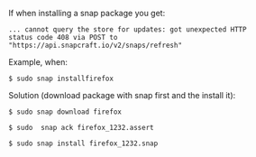 If when installing a snap package you get:

    ... cannot query the store for updates: got unexpected HTTP
    status code 408 via POST to "https://api.snapcraft.io/v2/snaps/refresh"

Example, when: 

    $ sudo snap installfirefox

Solution (download package with snap first and the install it):

    $ sudo snap download firefox

    $ sudo  snap ack firefox_1232.assert

    $ sudo snap install firefox_1232.snap